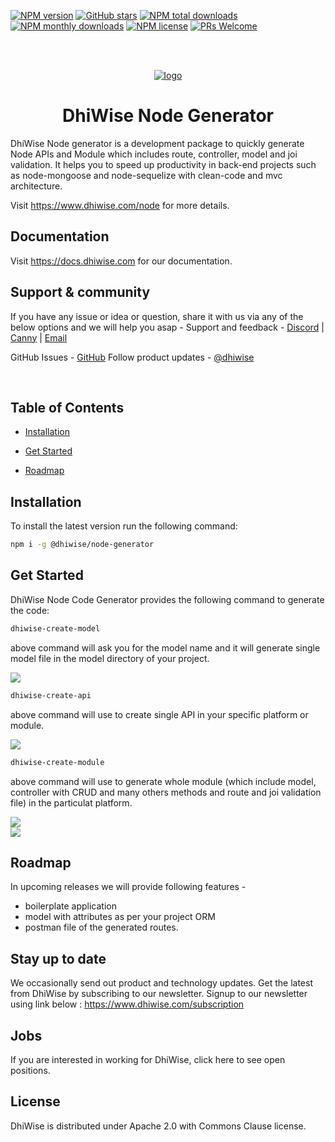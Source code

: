 
[![NPM version](https://img.shields.io/npm/v/@dhiwise/node-generator?style=flat-square&color=1e88e5)](https://www.npmjs.com/package/@dhiwise/node-generator)
[![GitHub stars](https://img.shields.io/github/stars/DhiWise/dhiwise-node-generator?style=flat-square&color=yellow)](https://github.com/DhiWise/dhiwise-node-generator)
[![NPM total downloads](https://img.shields.io/npm/dt/@dhiwise/node-generator.svg?style=flat-square)](https://npmcharts.com/compare/@dhiwise/node-generator?minimal=true)
[![NPM monthly downloads](https://img.shields.io/npm/dm/@dhiwise/node-generator.svg?style=flat-square&color=03a9f4)](https://npmcharts.com/compare/@dhiwise/node-generator?minimal=true)
[![NPM license](https://img.shields.io/npm/l/@dhiwise/node-generator?style=flat-square)](https://www.npmjs.com/package/@dhiwise/node-generator)
[![PRs Welcome](https://img.shields.io/badge/PRs-welcome-brightgreen.svg?style=flat-square&color=66bb6a)](https://github.com/DhiWise/dhiwise-node-generator/issues)

<br />
<br />

<p align="center">

<a href="https://github.com/DhiWise/dhiwise-node-generator">

<img src="https://development-dhvs.s3.ap-south-1.amazonaws.com/uploads/user-profile/node-Generator.png" alt="logo" />

</a>

<h1 align="center">DhiWise Node Generator </h1>

<p align="center">

DhiWise Node generator is a development package to quickly generate Node APIs and Module which includes route, controller, model and joi validation. It helps you to speed up productivity in back-end projects such as node-mongoose and node-sequelize with clean-code and mvc architecture.

Visit https://www.dhiwise.com/node for more details.
<br />

## Documentation

Visit https://docs.dhiwise.com for our documentation.

## Support & community
If you have any issue or idea or question, share it with us via any of the below options and we will help you asap - 
Support and feedback - <a href="https://discord.com/invite/hTuNauNjyJ">Discord</a> | <a href="https://dhiwise.canny.io/">Canny</a> | <a href="http://help@gmail.com">Email</a>

GitHub Issues - <a href="https://github.com/DhiWise/dhiwise-node-generator/issues">GitHub</a>
Follow product updates - <a href="https://twitter.com/dhiwise">@dhiwise</a>

<br/>


</p>

##  Table of Contents

* [Installation](#installation)

* [Get Started](#get-started)

* [Roadmap](#roadmap)

##  Installation

To install the latest version run the following command:

```sh
npm i -g @dhiwise/node-generator
```

##  Get Started

DhiWise Node Code Generator provides the following command to generate the code:

```sh
dhiwise-create-model
```

above command will ask you for the model name and it will generate single model file in the model directory of your project.

<img src="https://development-dhvs.s3.ap-south-1.amazonaws.com/uploads/user-profile/dhiwise-create-model.png" />

```sh
dhiwise-create-api
```
above command will use to create single API in your specific platform or module.

<img src="https://development-dhvs.s3.ap-south-1.amazonaws.com/uploads/user-profile/dhiwise-create-api.png" />


```sh
dhiwise-create-module
```
above command will use to generate whole module (which include model, controller with CRUD and many others methods and route and joi validation file) in the particulat platform.

<img src="https://development-dhvs.s3.ap-south-1.amazonaws.com/uploads/user-profile/dhiwise-create-module.png" />
<br/>
<img src="https://development-dhvs.s3.ap-south-1.amazonaws.com/uploads/user-profile/dhiwise-create-module-2.png" />

##  Roadmap

In upcoming releases we will provide following features - 

* boilerplate application 
* model with attributes as per your project ORM
* postman file of the generated routes.

## Stay up to date

We occasionally send out product and technology updates. Get the latest from DhiWise by subscribing to our newsletter. Signup to our newsletter using link below : 
https://www.dhiwise.com/subscription


## Jobs
If you are interested in working for DhiWise, click here to see open positions.


## License
DhiWise is distributed under Apache 2.0 with Commons Clause license.